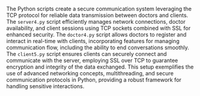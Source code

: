 The Python scripts create a secure communication system leveraging the TCP protocol for reliable data transmission between doctors and clients. The `server4.py` script efficiently manages network connections, doctor availability, and client sessions using TCP sockets combined with SSL for enhanced security. The `doctor4.py` script allows doctors to register and interact in real-time with clients, incorporating features for managing communication flow, including the ability to end conversations smoothly. The `client5.py` script ensures clients can securely connect and communicate with the server, employing SSL over TCP to guarantee encryption and integrity of the data exchanged. This setup exemplifies the use of advanced networking concepts, multithreading, and secure communication protocols in Python, providing a robust framework for handling sensitive interactions.
